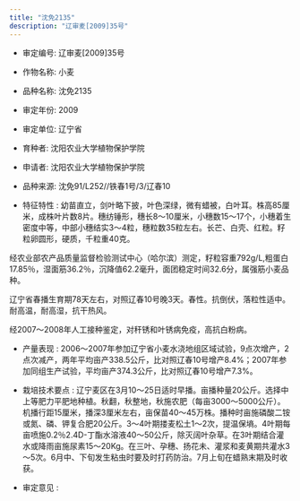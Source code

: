 ```yaml
---
title: "沈免2135"
description: "辽审麦[2009]35号"
---
```

* 审定编号:  辽审麦[2009]35号

*  作物名称:  小麦

*  品种名称:  沈免2135

*  审定年份:  2009

*  审定单位:  辽宁省

* 育种者:  沈阳农业大学植物保护学院

*  申请者:  沈阳农业大学植物保护学院

*  品种来源:  沈免91/L252//铁春1号/3/辽春10

*  特征特性 : 
幼苗直立，剑叶略下披，叶色深绿，微有蜡被，白叶耳。株高85厘米，成株叶片数8片。穗纺锤形，穗长8～10厘米，小穗数15～17个，小穗着生密度中等，中部小穗结实3～4粒，穗粒数35粒左右。长芒、白壳、红粒。籽粒卵圆形，硬质，千粒重40克。
经农业部农产品质量监督检验测试中心（哈尔滨）测定，籽粒容重792g/L,粗蛋白17.85％，湿面筋36.2％，沉降值62.2毫升，面团稳定时间32.6分，属强筋小麦品种。
辽宁省春播生育期78天左右，对照辽春10号晚3天。春性。抗倒伏，落粒性适中。耐高温，耐高湿，抗干热风。
经2007～2008年人工接种鉴定，对秆锈和叶锈病免疫，高抗白粉病。

 
*  产量表现 : 
2006～2007年参加辽宁省小麦水浇地组区域试验，9点次增产，2点次减产，两年平均亩产338.5公斤，比对照辽春10号增产8.4%；2007年参加同组生产试验，平均亩产374.3公斤，比对照辽春10号增产7.3%。

*  栽培技术要点 : 
辽宁麦区在3月10～25日适时早播。亩播种量20公斤。选择中上等肥力平肥地种植。秋翻，秋整地，秋施农肥（每亩3000～5000公斤）。机播行距15厘米，播深3厘米左右，亩保苗40～45万株。播种时亩施磷酸二铵或氮、磷、钾复合肥20公斤。3～4叶期搂麦松土1～2次，提温保墒。4叶期每亩喷施0.2％2.4D-丁酯水溶液40～50公斤，除灭阔叶杂草。在3叶期结合灌水或降雨亩施尿素15～20Kg。在三叶、孕穗、扬花未、灌浆和麦黄期共灌水3～5次。6月中、下旬发生粘虫时要及时打药防治。7月上旬在蜡熟末期及时收获。

*  审定意见 : 

